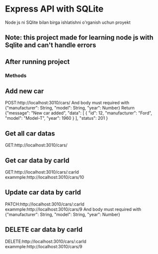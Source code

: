 # Express API with SQLite

Node js ni SQlite bilan birga ishlatishni o'rganish uchun proyekt

## Note: this project made for learning node js with Sqlite and can't handle errors

## After running project

### Methods

## Add new car

POST:http://localhost:3010/cars/
And body must required with {"manufacturer": String, "model": String, "year": Number}
Return {"message": "New car added", "data": [ { "id": 12, "manufacturer": "Ford", "model": "Model-T", "year": 1960 } ], "status": 201 }

## Get all car datas

GET:http://localhost:3010/cars/

## Get car data by carId

GET:http://localhost:3010/cars/:carId exammple:http://localhost:3010/cars/10

## Update car data by carId

PATCH:http://localhost:3010/cars/:carId exammple:http://localhost:3010/cars/9
And body must required with {"manufacturer": String, "model": String, "year": Number}

## DELETE car data by carId

DELETE:http://localhost:3010/cars/:carId exammple:http://localhost:3010/cars/9
